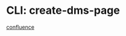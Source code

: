 # CLI: create-dms-page

[confluence](http://10.186.18.11/confluence/pages/viewpage.action?pageId=181174319)
